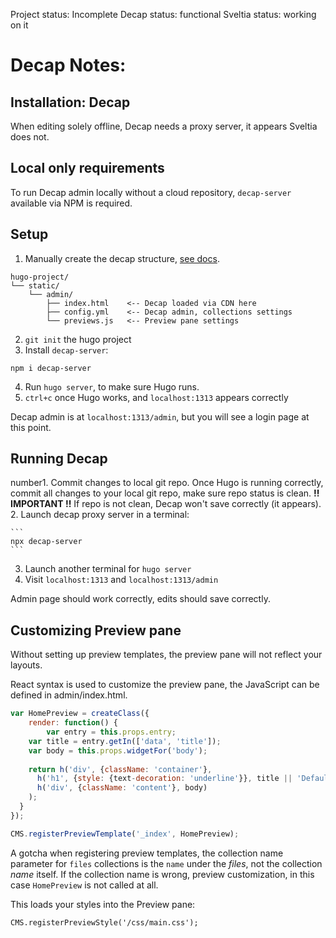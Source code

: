 
Project status: Incomplete
Decap status: functional
Sveltia status: working on it

# Decap Notes:

## Installation: Decap

When editing solely offline, Decap needs a proxy server, it appears Sveltia does not.

## Local only requirements

To run Decap admin locally without a cloud repository, `decap-server` available via NPM is required.

## Setup

1. Manually create the decap structure, [see docs](https://decapcms.org/docs/install-decap-cms/).

```
hugo-project/
└── static/
    └── admin/
        ├── index.html    <-- Decap loaded via CDN here
        ├── config.yml    <-- Decap admin, collections settings
        └── previews.js   <-- Preview pane settings
```

2. `git init` the hugo project
3. Install `decap-server`:

```
npm i decap-server
```

4. Run `hugo server`, to make sure Hugo runs.
5. `ctrl+c` once Hugo works, and `localhost:1313` appears correctly

Decap admin is at `localhost:1313/admin`, but you will see a login page at this point.

## Running Decap

number1. Commit changes to local git repo. Once Hugo is running correctly, commit all changes to your local git repo, make sure repo status is clean. **!! IMPORTANT !!** If repo is not clean, Decap won't save correctly (it appears).
2. Launch decap proxy server in a terminal:

    ```
    npx decap-server
    ```
3. Launch another terminal for `hugo server`
4. Visit `localhost:1313` and `localhost:1313/admin`

Admin page should work correctly, edits should save correctly.

## Customizing Preview pane

Without setting up preview templates, the preview pane will not reflect your layouts.

React syntax is used to customize the preview pane, the JavaScript can be defined in admin/index.html.


```js
var HomePreview = createClass({
	render: function() {
		var entry = this.props.entry;
    var title = entry.getIn(['data', 'title']);
    var body = this.props.widgetFor('body');
      	
    return h('div', {className: 'container'},
      h('h1', {style: {text-decoration: 'underline'}}, title || 'Default Title'),
      h('div', {className: 'content'}, body)
    );
  }
});

CMS.registerPreviewTemplate('_index', HomePreview);
```
A gotcha when registering preview templates, the collection name parameter for `files` collections is the `name` under the *files*, not the collection *name* itself. If the collection name is wrong, preview customization, in this case `HomePreview` is not called at all.

This loads your styles into the Preview pane:

```
CMS.registerPreviewStyle('/css/main.css');
```



